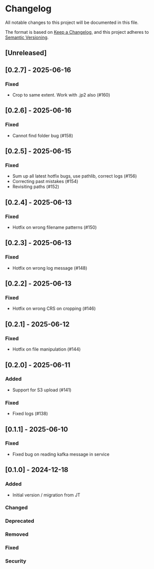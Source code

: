# Changelog

All notable changes to this project will be documented in this file.

The format is based on [Keep a Changelog](https://keepachangelog.com/en/1.1.0/),
and this project adheres to [Semantic Versioning](https://semver.org/spec/v2.0.0.html).

## [Unreleased]
## [0.2.7] - 2025-06-16
### Fixed
- Crop to same extent. Work with .jp2 also (#160)

## [0.2.6] - 2025-06-16
### Fixed
- Cannot find folder bug (#158)

## [0.2.5] - 2025-06-15
### Fixed
- Sum up all latest hotfix bugs, use pathlib, correct logs (#156)
- Correcting past mistakes (#154)
- Revisiting paths (#152)

## [0.2.4] - 2025-06-13
### Fixed
- Hotfix on wrong filename patterns (#150)

## [0.2.3] - 2025-06-13
### Fixed
- Hotfix on wrong log message (#148)

## [0.2.2] - 2025-06-13
### Fixed
- Hotfix on wrong CRS on cropping (#146)

## [0.2.1] - 2025-06-12
### Fixed
- Hotfix on file manipulation (#144)

## [0.2.0] - 2025-06-11
### Added
- Support for S3 upload (#141)
### Fixed
- Fixed logs (#138)

## [0.1.1] - 2025-06-10
### Fixed
- Fixed bug on reading kafka message in service

## [0.1.0] - 2024-12-18
### Added
- Initial version / migration from JT

### Changed
### Deprecated
### Removed
### Fixed
### Security